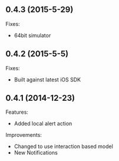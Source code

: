 ## 0.4.3 (2015-5-29)

Fixes:
- 64bit simulator

## 0.4.2 (2015-5-5)

Fixes:
- Built against latest iOS SDK

## 0.4.1 (2014-12-23)

Features:
- Added local alert action

Improvements:
- Changed to use interaction based model
- New Notifications
